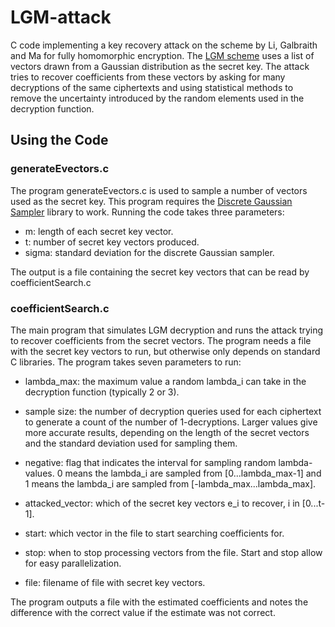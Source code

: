 # LGM-attack

C code implementing a key recovery attack on the scheme by Li, Galbraith and Ma for fully homomorphic encryption. The [LGM scheme](https://eprint.iacr.org/2016/1146.pdf) uses a list of vectors drawn from a Gaussian distribution as the secret key. The attack tries to recover coefficients from these vectors by asking for many decryptions of the same ciphertexts and using statistical methods to remove the uncertainty introduced by the random elements used in the decryption function.

## Using the Code

### generateEvectors.c

The program generateEvectors.c is used to sample a number of vectors used as the secret key. This program requires the [Discrete Gaussian Sampler]( https://bitbucket.org/malb/dgs/src/master/) library to work. Running the code takes three parameters:

* m: length of each secret key vector.
* t: number of secret key vectors produced.
* sigma: standard deviation for the discrete Gaussian sampler.

The output is a file containing the secret key vectors that can be read by coefficientSearch.c

### coefficientSearch.c

The main program that simulates LGM decryption and runs the attack trying to recover coefficients from the secret vectors. The program needs a file with the secret key vectors to run, but otherwise only depends on standard C libraries. The program takes seven parameters to run:

* lambda_max: the maximum value a random lambda_i can take in the decryption function (typically 2 or 3).

* sample size: the number of decryption queries used for each ciphertext to generate a count of the number of 1-decryptions. Larger values give more accurate results, depending on the length of the secret vectors and the standard deviation used for sampling them.

* negative: flag that indicates the interval for sampling random lambda-values.  0 means the lambda_i are sampled from [0...lambda_max-1] and 1 means the lambda_i are sampled from [-lambda_max...lambda_max].

* attacked_vector: which of the secret key vectors e_i to recover, i in [0...t-1].

* start: which vector in the file to start searching coefficients for.

* stop: when to stop processing vectors from the file. Start and stop allow for easy parallelization.

* file: filename of file with secret key vectors.

The program outputs a file with the estimated coefficients and notes the difference with the correct value if the estimate was not correct.
